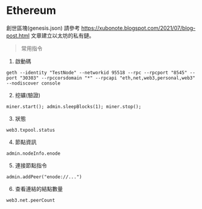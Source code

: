 # Ethereum

創世區塊(genesis.json) 請參考 https://xubonote.blogspot.com/2021/07/blog-post.html 文章建立以太坊的私有鏈。

> 常用指令

1. 啟動碼
```
geth --identity "TestNode" --networkid 95518 --rpc --rpcport "8545" --port "30303" --rpccorsdomain "*" --rpcapi "eth,net,web3,personal,web3" --nodiscover console
```

2. 挖礦(驗證)
```
miner.start(); admin.sleepBlocks(1); miner.stop();
```

3. 狀態
```
web3.txpool.status
```

4. 節點資訊
```
admin.nodeInfo.enode
```

5. 連接節點指令
```
admin.addPeer("enode://...")
```

6. 查看連結的結點數量
```
web3.net.peerCount
```

